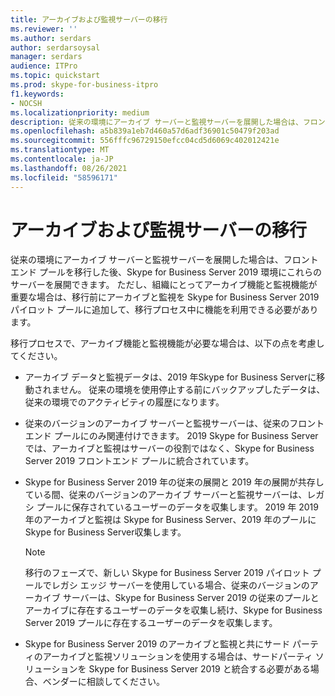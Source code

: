 ```yaml
---
title: アーカイブおよび監視サーバーの移行
ms.reviewer: ''
ms.author: serdars
author: serdarsoysal
manager: serdars
audience: ITPro
ms.topic: quickstart
ms.prod: skype-for-business-itpro
f1.keywords:
- NOCSH
ms.localizationpriority: medium
description: 従来の環境にアーカイブ サーバーと監視サーバーを展開した場合は、フロントエンド プールを移行した後、Skype for Business Server 2019 環境にこれらのサーバーを展開できます。 ただし、組織にとってアーカイブ機能と監視機能が重要な場合は、移行前にアーカイブと監視を Skype for Business Server 2019 パイロット プールに追加して、移行プロセス中に機能を利用できる必要があります。
ms.openlocfilehash: a5b839a1eb7d460a57d6adf36901c50479f203ad
ms.sourcegitcommit: 556fffc96729150efcc04cd5d6069c402012421e
ms.translationtype: MT
ms.contentlocale: ja-JP
ms.lasthandoff: 08/26/2021
ms.locfileid: "58596171"
---
```

# <a name="migrating-archiving-and-monitoring-servers"></a>アーカイブおよび監視サーバーの移行

従来の環境にアーカイブ サーバーと監視サーバーを展開した場合は、フロントエンド プールを移行した後、Skype for Business Server 2019 環境にこれらのサーバーを展開できます。 ただし、組織にとってアーカイブ機能と監視機能が重要な場合は、移行前にアーカイブと監視を Skype for Business Server 2019 パイロット プールに追加して、移行プロセス中に機能を利用できる必要があります。 
  
移行プロセスで、アーカイブ機能と監視機能が必要な場合は、以下の点を考慮してください。
  
- アーカイブ データと監視データは、2019 年Skype for Business Serverに移動されません。 従来の環境を使用停止する前にバックアップしたデータは、従来の環境でのアクティビティの履歴になります。
    
- 従来のバージョンのアーカイブ サーバーと監視サーバーは、従来のフロントエンド プールにのみ関連付けできます。 2019 Skype for Business Serverでは、アーカイブと監視はサーバーの役割ではなく、Skype for Business Server 2019 フロントエンド プールに統合されています。
    
- Skype for Business Server 2019 年の従来の展開と 2019 年の展開が共存している間、従来のバージョンのアーカイブ サーバーと監視サーバーは、レガシ プールに保存されているユーザーのデータを収集します。 2019 年 2019 年のアーカイブと監視は Skype for Business Server、2019 年のプールにSkype for Business Server収集します。
    
    > [!NOTE]
    > 移行のフェーズで、新しい Skype for Business Server 2019 パイロット プールでレガシ エッジ サーバーを使用している場合、従来のバージョンのアーカイブ サーバーは、Skype for Business Server 2019 の従来のプールとアーカイブに存在するユーザーのデータを収集し続け、Skype for Business Server 2019 プールに存在するユーザーのデータを収集します。 
  
- Skype for Business Server 2019 のアーカイブと監視と共にサード パーティのアーカイブと監視ソリューションを使用する場合は、サードパーティ ソリューションを Skype for Business Server 2019 と統合する必要がある場合、ベンダーに相談してください。
    


